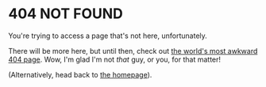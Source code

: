 # 404 NOT FOUND

You're trying to access a page that's not here, unfortunately.

There will be more here, but until then, check out [the world's most awkward 404
page][1]. Wow, I'm glad I'm not _that_ guy, or you, for that matter!

(Alternatively, head back to [the homepage][2]).

   [1]: https://visitsteve.com/jibberish
   [2]: /
